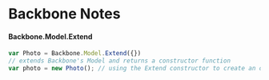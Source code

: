 Backbone Notes
====

#### Backbone.Model.Extend
```javascript
var Photo = Backbone.Model.Extend({})
// extends Backbone's Model and returns a constructor function
var photo = new Photo(); // using the Extend constructor to create an object
```
